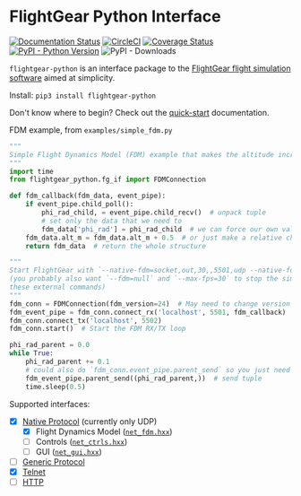 # FlightGear Python Interface
[![Documentation Status](https://readthedocs.org/projects/flightgear-python/badge/?version=latest)](https://flightgear-python.readthedocs.io/en/latest/?badge=latest)
[![CircleCI](https://circleci.com/gh/julianneswinoga/flightgear-python.svg?style=shield)](https://circleci.com/gh/julianneswinoga/flightgear-python)
[![Coverage Status](https://coveralls.io/repos/github/julianneswinoga/flightgear-python/badge.svg?branch=master)](https://coveralls.io/github/julianneswinoga/flightgear-python?branch=master)
[![PyPI - Python Version](https://img.shields.io/pypi/pyversions/flightgear_python)](https://pypi.org/project/flightgear-python/)
![PyPI - Downloads](https://img.shields.io/pypi/dm/flightgear-python)

`flightgear-python` is an interface package to the [FlightGear flight simulation software](https://www.flightgear.org/) aimed at simplicity.

Install: `pip3 install flightgear-python`

Don't know where to begin? Check out the [quick-start](https://flightgear-python.readthedocs.io/en/latest/quickstart.html) documentation.

FDM example, from `examples/simple_fdm.py`
```python
"""
Simple Flight Dynamics Model (FDM) example that makes the altitude increase and the plane roll in the air.
"""
import time
from flightgear_python.fg_if import FDMConnection

def fdm_callback(fdm_data, event_pipe):
    if event_pipe.child_poll():
        phi_rad_child, = event_pipe.child_recv()  # unpack tuple
        # set only the data that we need to
        fdm_data['phi_rad'] = phi_rad_child  # we can force our own values
    fdm_data.alt_m = fdm_data.alt_m + 0.5  # or just make a relative change
    return fdm_data  # return the whole structure

"""
Start FlightGear with `--native-fdm=socket,out,30,,5501,udp --native-fdm=socket,in,30,,5502,udp`
(you probably also want `--fdm=null` and `--max-fps=30` to stop the simulation fighting with
these external commands)
"""
fdm_conn = FDMConnection(fdm_version=24)  # May need to change version from 24
fdm_event_pipe = fdm_conn.connect_rx('localhost', 5501, fdm_callback)
fdm_conn.connect_tx('localhost', 5502)
fdm_conn.start()  # Start the FDM RX/TX loop

phi_rad_parent = 0.0
while True:
    phi_rad_parent += 0.1
    # could also do `fdm_conn.event_pipe.parent_send` so you just need to pass around `fdm_conn`
    fdm_event_pipe.parent_send((phi_rad_parent,))  # send tuple
    time.sleep(0.5)
```

Supported interfaces:
- [x] [Native Protocol](https://wiki.flightgear.org/Property_Tree/Sockets) (currently only UDP)
  - [x] Flight Dynamics Model ([`net_fdm.hxx`](https://github.com/FlightGear/flightgear/blob/next/src/Network/net_fdm.hxx))
  - [ ] Controls ([`net_ctrls.hxx`](https://github.com/FlightGear/flightgear/blob/next/src/Network/net_ctrls.hxx))
  - [ ] GUI ([`net_gui.hxx`](https://github.com/FlightGear/flightgear/blob/next/src/Network/net_gui.hxx))
- [ ] [Generic Protocol](https://wiki.flightgear.org/Generic_protocol)
- [x] [Telnet](https://wiki.flightgear.org/Telnet_usage)
- [ ] [HTTP](https://wiki.flightgear.org/Property_Tree_Servers)
